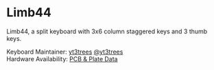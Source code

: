 # Limb44
Limb44, a split keyboard with 3x6 column staggered keys and 3 thumb keys.

Keyboard Maintainer: [yt3trees](https://github.com/yt3trees/) [@yt3trees](https://twitter.com/yt3trees)  
Hardware Availability: [PCB & Plate Data](https://github.com/yt3trees/limb44)
